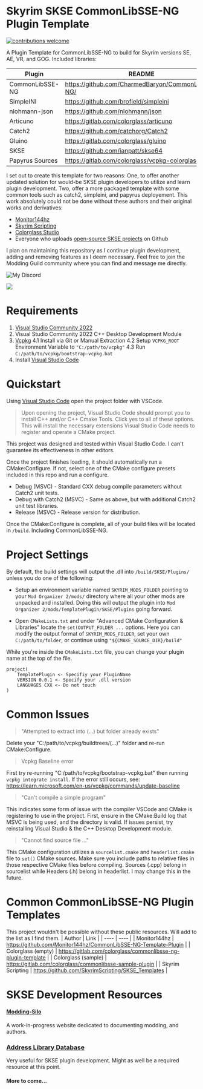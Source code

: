 # Skyrim SKSE CommonLibSSE-NG Plugin Template
[![contributions welcome](https://img.shields.io/badge/contributions-welcome-brightgreen.svg?style=flat)](https://github.com/dwyl/esta/issues)

A Plugin Template for CommonLibSSE-NG to build for Skyrim versions SE, AE, VR, and GOG. Included libraries:

| Plugin | README |
| ------ | ------ |
| CommonLibSSE-NG | https://github.com/CharmedBaryon/CommonLibSSE-NG/ |
| SimpleINI | https://github.com/brofield/simpleini |
| nlohmann-json | https://github.com/nlohmann/json |
| Articuno | https://gitlab.com/colorglass/articuno |
| Catch2 | https://github.com/catchorg/Catch2 |
| Gluino | https://gitlab.com/colorglass/gluino |
| SKSE | https://github.com/ianpatt/skse64 |
| Papyrus Sources | https://gitlab.com/colorglass/vcpkg-colorglass | 

I set out to create this template for two reasons: One, to offer another updated solution for would-be SKSE plugin developers to utilize and learn plugin development. Two, offer a more packaged template with some common tools such as catch2, simpleini, and papyrus deployement. This work absolutely could not be done without these authors and their original works and derivatives:

* [Monitor144hz](https://github.com/Monitor144hz)
* [Skyrim Scripting](https://github.com/SkyrimScripting)
* [Colorglass Studio](https://gitlab.com/colorglass)
* Everyone who uploads [open-source SKSE projects](https://github.com/search?q=commonlibsse-ng&type=repositories) on Github

I plan on maintaining this repository as I continue plugin development, adding and removing features as I deem necessary. Feel free to join the Modding Guild community where you can find and message me directly.

![My Discord](https://discord-readme-badge.vercel.app/api?id=1226917994635202590)

[![](https://dcbadge.vercel.app/api/server/JeJTqCFJ?style=flat-square)](https://discord.gg/JeJTqCFJ)

# Requirements
1. [Visual Studio Community 2022](https://visualstudio.microsoft.com/)
2. Visual Studio Community 2022 C++ Desktop Development Module
3. [Vcpkg](https://github.com/microsoft/vcpkg)
4.1 Install via Git or Manual Extraction
4.2 Setup `VCPKG_ROOT` Environment Variable to `"C:/path/to/vcpkg"`
4.3 Run `C:/path/to/vcpkg/bootstrap-vcpkg.bat`
5. Install [Visual Studio Code](https://visualstudio.microsoft.com/)

# Quickstart
Using [Visual Studio Code](https://visualstudio.microsoft.com/) open the project folder with VSCode.
> Upon opening the project, Visual Studio Code should prompt you to install C++ and/or C++ Cmake Tools. Click yes to all of these options. This will install the necessary extensions Visual Studio Code needs to register and operate a CMake project.

This project was designed and tested within Visual Studio Code. I can't guarantee its effectiveness in other editors.

Once the project finishes loading, it should automatically run a CMake:Configure. If not, select one of the CMake configure presets included in this repo and run a configure.

* Debug (MSVC) - Standard CXX debug compile parameters without Catch2 unit tests.
* Debug with Catch2 (MSVC) - Same as above, but with additional Catch2 unit test libraries.
* Release (MSVC) - Release version for distribution.

Once the CMake:Configure is complete, all of your build files will be located in `/build`. Including CommonLibSSE-NG.

# Project Settings
By default, the build settings will output the .dll into `/build/SKSE/Plugins/` unless you do one of the following:
* Setup an environment variable named `SKYRIM_MODS_FOLDER` pointing to your `Mod Organizer 2/mods/` directory where all your other mods are unpacked and installed. Doing this will output the plugin into `Mod Organizer 2/mods/TemplatePlugin/SKSE/Plugins` going forward.

* Open `CMakeLists.txt` and under "Advanced CMake Configuration & Libraries" locate the `set(OUTPUT_FOLDER ...` options. Here you can modify the output format of `SKYRIM_MODS_FOLDER`, set your own `C:/path/to/folder`, or continue using `"${CMAKE_SOURCE_DIR}/build"`

While you're inside the `CMakeLists.txt` file, you can change your plugin name at the top of the file.
```
project(
    TemplatePlugin <- Specifiy your PluginName
    VERSION 0.0.1 <- Specify your .dll version
    LANGUAGES CXX <- Do not touch
)
```

# Common Issues
> "Attempted to extract into (...) but folder already exists"

 Delete your "C:/path/to/vcpkg/buildtrees/(...)" folder and re-run CMake:Configure.
 
> Vcpkg Baseline error

First try re-running "C:/path/to/vcpkg/bootstrap-vcpkg.bat" then running `vcpkg integrate install`.
If the error still occurs, see: https://learn.microsoft.com/en-us/vcpkg/commands/update-baseline

> "Can't compile a simple program"

This indicates some form of issue with the compiler VSCode and CMake is registering to use in the project. First, ensure in the CMake:Build log that MSVC is being used, and the directory is valid. If issues persist, try reinstalling Visual Studio & the C++ Desktop Development module. 

> "Cannot find source file ..."

This CMake configuration utilizes a `sourcelist.cmake` and `headerlist.cmake` file to `set()` CMake sources. Make sure you include paths to relative files in those respective CMake files before compiling. Sources (.cpp) belong in sourcelist while Headers (.h) belong in headerlist. I may change this in the future.

# Common CommonLibSSE-NG Plugin Templates
This project wouldn't be possible without these public resources. Will add to the list as I find them.
| Author | Link |
| ---- | ---- |
| Monitor144hz | https://github.com/Monitor144hz/CommonLibSSE-NG-Template-Plugin |
| Colorglass (empty) | https://gitlab.com/colorglass/commonlibsse-ng-plugin-template |
| Colorglass (sample) | https://gitlab.com/colorglass/commonlibsse-sample-plugin |
| Skyrim Scripting | https://github.com/SkyrimScripting/SKSE_Templates |

# SKSE Development Resources

#### [Modding-Silo](https://modding-silo.com/)
A work-in-progress website dedicated to documenting modding, and authors.

### [Address Library Database](https://github.com/meh321/AddressLibraryDatabase)
Very useful for SKSE plugin development. Might as well be a required resource at this point.

#### More to come...